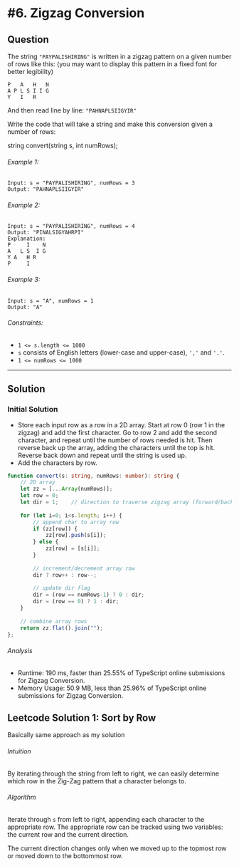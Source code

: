 # #6. Zigzag Conversion
## Question
The string `"PAYPALISHIRING"` is written in a zigzag pattern on a given number of rows like this: (you may want to display this pattern in a fixed font for better legibility)
```
P   A   H   N
A P L S I I G
Y   I   R
```

And then read line by line: `"PAHNAPLSIIGYIR"`

Write the code that will take a string and make this conversion given a number of rows:

string convert(string s, int numRows);

###### Example 1:

```
Input: s = "PAYPALISHIRING", numRows = 3
Output: "PAHNAPLSIIGYIR"
```

###### Example 2:

```
Input: s = "PAYPALISHIRING", numRows = 4
Output: "PINALSIGYAHRPI"
Explanation:
P     I    N
A   L S  I G
Y A   H R
P     I
```

###### Example 3:

```
Input: s = "A", numRows = 1
Output: "A"
```

###### Constraints:
-   `1 <= s.length <= 1000`
-   `s` consists of English letters (lower-case and upper-case), `','` and `'.'`.
-   `1 <= numRows <= 1000`

---
## Solution
### Initial Solution
- Store each input row as a row in a 2D array. Start at row 0 (row 1 in the zigzag) and add the first character. Go to row 2 and add the second character, and repeat until the number of rows needed is hit. Then reverse back up the array, adding the characters until the top is hit. Reverse back down and repeat until the string is used up.
- Add the characters by row.
```typescript
function convert(s: string, numRows: number): string {
    // 2D array
    let zz = [...Array(numRows)];
    let row = 0;
    let dir = 1;    // direction to traverse zigzag array (forward/backward)
    
    for (let i=0; i<s.length; i++) {        
        // append char to array row
        if (zz[row]) {
            zz[row].push(s[i]);
        } else {
            zz[row] = [s[i]];
        }
        
        // increment/decrement array row
        dir ? row++ : row--;
        
        // update dir flag
        dir = (row == numRows-1) ? 0 : dir;
        dir = (row == 0) ? 1 : dir;
    }
    
    // combine array rows
    return zz.flat().join("");
};
```

###### Analysis
- Runtime: 190 ms, faster than 25.55% of TypeScript online submissions for Zigzag Conversion.
- Memory Usage: 50.9 MB, less than 25.96% of TypeScript online submissions for Zigzag Conversion.

## Leetcode Solution 1: Sort by Row
Basically same approach as my solution

###### Intuition
By iterating through the string from left to right, we can easily determine which row in the Zig-Zag pattern that a character belongs to.

###### Algorithm
Iterate through `s` from left to right, appending each character to the appropriate row. The appropriate row can be tracked using two variables: the current row and the current direction.

The current direction changes only when we moved up to the topmost row or moved down to the bottommost row.